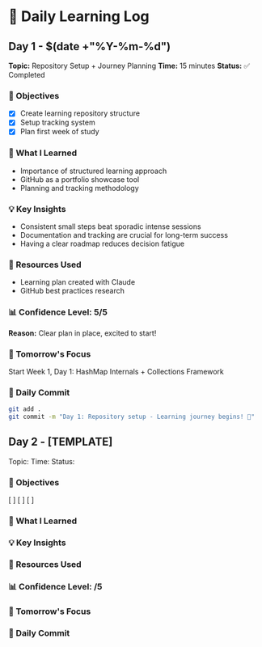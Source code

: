 # 📖 Daily Learning Log

## Day 1 - $(date +"%Y-%m-%d")
**Topic:** Repository Setup + Journey Planning
**Time:** 15 minutes
**Status:** ✅ Completed

### 🎯 Objectives
- [x] Create learning repository structure
- [x] Setup tracking system
- [x] Plan first week of study

### 📝 What I Learned
- Importance of structured learning approach
- GitHub as a portfolio showcase tool
- Planning and tracking methodology

### 💡 Key Insights
- Consistent small steps beat sporadic intense sessions
- Documentation and tracking are crucial for long-term success
- Having a clear roadmap reduces decision fatigue

### 🔗 Resources Used
- Learning plan created with Claude
- GitHub best practices research

### 📊 Confidence Level: 5/5
**Reason:** Clear plan in place, excited to start!

### 🎯 Tomorrow's Focus
Start Week 1, Day 1: HashMap Internals + Collections Framework

### 📱 Daily Commit
```bash
git add .
git commit -m "Day 1: Repository setup - Learning journey begins! 🚀"
```

## Day 2 - [TEMPLATE]
Topic:
Time:
Status:
### 🎯 Objectives

[ ]
[ ]
[ ]

### 📝 What I Learned
### 💡 Key Insights
### 🔗 Resources Used
### 📊 Confidence Level: /5
### 🎯 Tomorrow's Focus
### 📱 Daily Commit